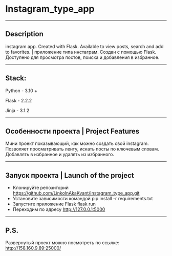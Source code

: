 # Instagram_type_app

---

## Description

instagram app. Created with Flask. Available to view posts, search and add to favorites. | приложение типа инстаграм. Создан с помощью Flask. Доступено для просмотра постов, поиска и добавления в избранное.

___

## Stack:

Python - 3.10 +

Flask - 2.2.2

Jinja - 3.1.2

---

## Особенности проекта | Project Features

Мини проект показывающий, как можно создать свой instagram. Позволяет просматривать ленту, искать посты по ключевым словам. Добавлять в избранное и удалять из избранного.

___

## Запуск проекта | Launch of the project
 - Клонируйте репозиторий https://github.com/LinkolnAkaKvant/Instagram_type_app.git
 - Установите зависимости командой pip install -r requirements.txt
 - Запустите приложение Flask flask run
 - Переходим по адресу http://127.0.0.1:5000

___

## P.S. 

Развернутый проект можно посмотреть по ссылке: http://158.160.9.89:25000/
